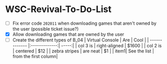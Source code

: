 # WSC-Revival-To-Do-List

- [ ] Fix error code `202011` when downloading games that aren't owned by the user (possible ticket issue?)
- [x] Allow downloading games that are owned by the user
- [ ] Create the different types of B_04
| Virtual Console | Are | Cool |
| ------------- |:-------------:| -----:|
| col 3 is      | right-aligned | $1600 |
| col 2 is      | centered      |   $12 |
| zebra stripes | are neat      |    $1 |
| item1| See the list | from the first column|
